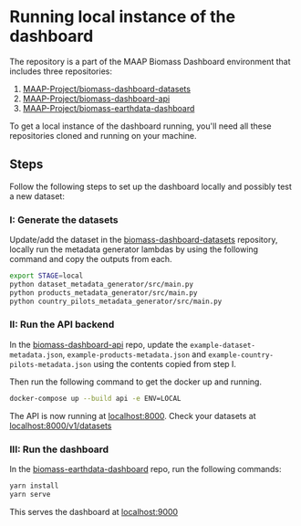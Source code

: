 # Running local instance of the dashboard

The repository is a part of the MAAP Biomass Dashboard environment that includes three repositories:

1. [MAAP-Project/biomass-dashboard-datasets](https://github.com/MAAP-Project/biomass-dashboard-datasets)
2. [MAAP-Project/biomass-dashboard-api](https://github.com/MAAP-Project/biomass-dashboard-api)
3. [MAAP-Project/biomass-earthdata-dashboard](https://github.com/MAAP-Project/biomass-earthdata-dashboard)

To get a local instance of the dashboard running, you'll need all these repositories cloned and running on your machine.

## Steps

Follow the following steps to set up the dashboard locally and possibly test a new dataset:

### I: Generate the datasets

Update/add the dataset in the [biomass-dashboard-datasets](https://github.com/MAAP-Project/biomass-dashboard-datasets) repository, locally run the metadata generator lambdas by using the following command and copy the outputs from each.

``` bash
export STAGE=local
python dataset_metadata_generator/src/main.py
python products_metadata_generator/src/main.py
python country_pilots_metadata_generator/src/main.py
```

### II: Run the API backend

In the [biomass-dashboard-api](https://github.com/MAAP-Project/biomass-dashboard-api) repo, update the `example-dataset-metadata.json`, `example-products-metadata.json` and `example-country-pilots-metadata.json` using the contents copied from step I.

Then run the following command to get the docker up and running.

```bash
docker-compose up --build api -e ENV=LOCAL
```

The API is now running at [localhost:8000](http://localhost:8000). Check your datasets at [localhost:8000/v1/datasets](http://localhost:8000/v1/datasets)

### III: Run the dashboard

In the [biomass-earthdata-dashboard](https://github.com/MAAP-Project/biomass-earthdata-dashboard) repo, run the following commands:

```bash
yarn install
yarn serve
```

This serves the dashboard at [localhost:9000](http://localhost:9000)
